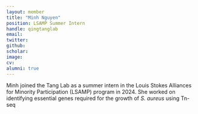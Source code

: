 ```yaml
---
layout: member
title: "Minh Nguyen"
position: LSAMP Summer Intern
handle: qingtanglab
email: 
twitter: 
github: 
scholar: 
image: 
cv: 
alumni: true
---
```

Minh joined the Tang Lab as a summer intern in the Louis Stokes Alliances for Minority Participation (LSAMP) program in 2024. She worked on identifying essential genes required for the growth of <i>S. aureus</i> using Tn-seq
